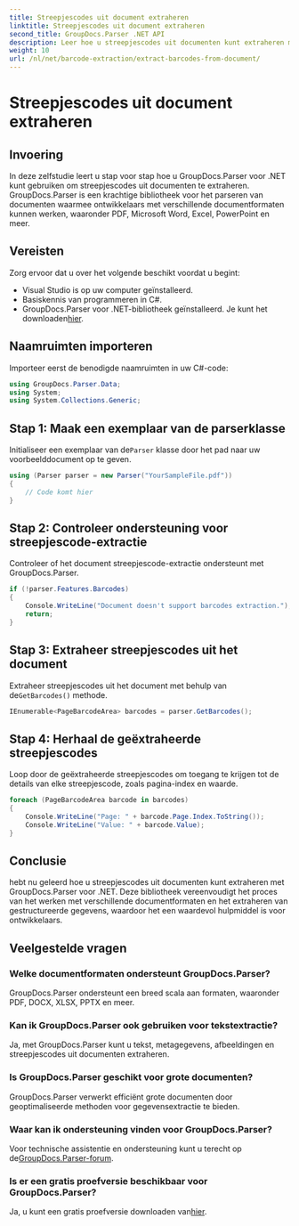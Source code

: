 ```yaml
---
title: Streepjescodes uit document extraheren
linktitle: Streepjescodes uit document extraheren
second_title: GroupDocs.Parser .NET API
description: Leer hoe u streepjescodes uit documenten kunt extraheren met GroupDocs.Parser voor .NET. Verbeter moeiteloos uw documentverwerkingsmogelijkheden.
weight: 10
url: /nl/net/barcode-extraction/extract-barcodes-from-document/
---
```


# Streepjescodes uit document extraheren

## Invoering
In deze zelfstudie leert u stap voor stap hoe u GroupDocs.Parser voor .NET kunt gebruiken om streepjescodes uit documenten te extraheren. GroupDocs.Parser is een krachtige bibliotheek voor het parseren van documenten waarmee ontwikkelaars met verschillende documentformaten kunnen werken, waaronder PDF, Microsoft Word, Excel, PowerPoint en meer.
## Vereisten
Zorg ervoor dat u over het volgende beschikt voordat u begint:
- Visual Studio is op uw computer geïnstalleerd.
- Basiskennis van programmeren in C#.
-  GroupDocs.Parser voor .NET-bibliotheek geïnstalleerd. Je kunt het downloaden[hier](https://releases.groupdocs.com/parser/net/).

## Naamruimten importeren
Importeer eerst de benodigde naamruimten in uw C#-code:
```csharp
using GroupDocs.Parser.Data;
using System;
using System.Collections.Generic;
```
## Stap 1: Maak een exemplaar van de parserklasse
 Initialiseer een exemplaar van de`Parser` klasse door het pad naar uw voorbeelddocument op te geven.
```csharp
using (Parser parser = new Parser("YourSampleFile.pdf"))
{
    // Code komt hier
}
```
## Stap 2: Controleer ondersteuning voor streepjescode-extractie
Controleer of het document streepjescode-extractie ondersteunt met GroupDocs.Parser.
```csharp
if (!parser.Features.Barcodes)
{
    Console.WriteLine("Document doesn't support barcodes extraction.");
    return;
}
```
## Stap 3: Extraheer streepjescodes uit het document
 Extraheer streepjescodes uit het document met behulp van de`GetBarcodes()` methode.
```csharp
IEnumerable<PageBarcodeArea> barcodes = parser.GetBarcodes();
```
## Stap 4: Herhaal de geëxtraheerde streepjescodes
Loop door de geëxtraheerde streepjescodes om toegang te krijgen tot de details van elke streepjescode, zoals pagina-index en waarde.
```csharp
foreach (PageBarcodeArea barcode in barcodes)
{
    Console.WriteLine("Page: " + barcode.Page.Index.ToString());
    Console.WriteLine("Value: " + barcode.Value);
}
```

## Conclusie
hebt nu geleerd hoe u streepjescodes uit documenten kunt extraheren met GroupDocs.Parser voor .NET. Deze bibliotheek vereenvoudigt het proces van het werken met verschillende documentformaten en het extraheren van gestructureerde gegevens, waardoor het een waardevol hulpmiddel is voor ontwikkelaars.

## Veelgestelde vragen
### Welke documentformaten ondersteunt GroupDocs.Parser?
GroupDocs.Parser ondersteunt een breed scala aan formaten, waaronder PDF, DOCX, XLSX, PPTX en meer.
### Kan ik GroupDocs.Parser ook gebruiken voor tekstextractie?
Ja, met GroupDocs.Parser kunt u tekst, metagegevens, afbeeldingen en streepjescodes uit documenten extraheren.
### Is GroupDocs.Parser geschikt voor grote documenten?
GroupDocs.Parser verwerkt efficiënt grote documenten door geoptimaliseerde methoden voor gegevensextractie te bieden.
### Waar kan ik ondersteuning vinden voor GroupDocs.Parser?
 Voor technische assistentie en ondersteuning kunt u terecht op de[GroupDocs.Parser-forum](https://forum.groupdocs.com/c/parser/17).
### Is er een gratis proefversie beschikbaar voor GroupDocs.Parser?
 Ja, u kunt een gratis proefversie downloaden van[hier](https://releases.groupdocs.com/).